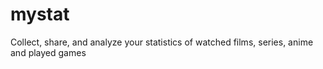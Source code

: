 # mystat
Collect, share, and analyze your statistics of watched films, series, anime and played games
